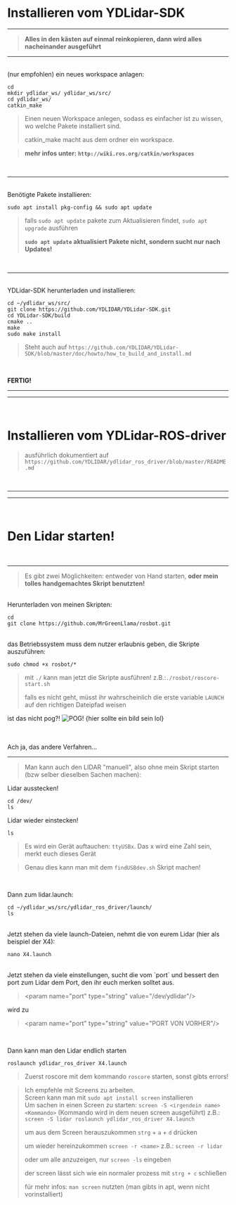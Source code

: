 <!---
WENN DU DAS HIER LESEN KANNST DANN HAST DU DAS NICHT ALS MARKDOWN GEÖFFNET
WENN DU DAS HIER LESEN KANNST DANN HAST DU DAS NICHT ALS MARKDOWN GEÖFFNET
WENN DU DAS HIER LESEN KANNST DANN HAST DU DAS NICHT ALS MARKDOWN GEÖFFNET
WENN DU DAS HIER LESEN KANNST DANN HAST DU DAS NICHT ALS MARKDOWN GEÖFFNET
WENN DU DAS HIER LESEN KANNST DANN HAST DU DAS NICHT ALS MARKDOWN GEÖFFNET
WENN DU DAS HIER LESEN KANNST DANN HAST DU DAS NICHT ALS MARKDOWN GEÖFFNET
WENN DU DAS HIER LESEN KANNST DANN HAST DU DAS NICHT ALS MARKDOWN GEÖFFNET
WENN DU DAS HIER LESEN KANNST DANN HAST DU DAS NICHT ALS MARKDOWN GEÖFFNET
WENN DU DAS HIER LESEN KANNST DANN HAST DU DAS NICHT ALS MARKDOWN GEÖFFNET
WENN DU DAS HIER LESEN KANNST DANN HAST DU DAS NICHT ALS MARKDOWN GEÖFFNET
WENN DU DAS HIER LESEN KANNST DANN HAST DU DAS NICHT ALS MARKDOWN GEÖFFNET
WENN DU DAS HIER LESEN KANNST DANN HAST DU DAS NICHT ALS MARKDOWN GEÖFFNET
WENN DU DAS HIER LESEN KANNST DANN HAST DU DAS NICHT ALS MARKDOWN GEÖFFNET
WENN DU DAS HIER LESEN KANNST DANN HAST DU DAS NICHT ALS MARKDOWN GEÖFFNET
WENN DU DAS HIER LESEN KANNST DANN HAST DU DAS NICHT ALS MARKDOWN GEÖFFNET
WENN DU DAS HIER LESEN KANNST DANN HAST DU DAS NICHT ALS MARKDOWN GEÖFFNET
WENN DU DAS HIER LESEN KANNST DANN HAST DU DAS NICHT ALS MARKDOWN GEÖFFNET
WENN DU DAS HIER LESEN KANNST DANN HAST DU DAS NICHT ALS MARKDOWN GEÖFFNET
WENN DU DAS HIER LESEN KANNST DANN HAST DU DAS NICHT ALS MARKDOWN GEÖFFNET
WENN DU DAS HIER LESEN KANNST DANN HAST DU DAS NICHT ALS MARKDOWN GEÖFFNET
WENN DU DAS HIER LESEN KANNST DANN HAST DU DAS NICHT ALS MARKDOWN GEÖFFNET
WENN DU DAS HIER LESEN KANNST DANN HAST DU DAS NICHT ALS MARKDOWN GEÖFFNET
WENN DU DAS HIER LESEN KANNST DANN HAST DU DAS NICHT ALS MARKDOWN GEÖFFNET
WENN DU DAS HIER LESEN KANNST DANN HAST DU DAS NICHT ALS MARKDOWN GEÖFFNET
WENN DU DAS HIER LESEN KANNST DANN HAST DU DAS NICHT ALS MARKDOWN GEÖFFNET
WENN DU DAS HIER LESEN KANNST DANN HAST DU DAS NICHT ALS MARKDOWN GEÖFFNET
WENN DU DAS HIER LESEN KANNST DANN HAST DU DAS NICHT ALS MARKDOWN GEÖFFNET
WENN DU DAS HIER LESEN KANNST DANN HAST DU DAS NICHT ALS MARKDOWN GEÖFFNET
WENN DU DAS HIER LESEN KANNST DANN HAST DU DAS NICHT ALS MARKDOWN GEÖFFNET
WENN DU DAS HIER LESEN KANNST DANN HAST DU DAS NICHT ALS MARKDOWN GEÖFFNET
WENN DU DAS HIER LESEN KANNST DANN HAST DU DAS NICHT ALS MARKDOWN GEÖFFNET
WENN DU DAS HIER LESEN KANNST DANN HAST DU DAS NICHT ALS MARKDOWN GEÖFFNET
WENN DU DAS HIER LESEN KANNST DANN HAST DU DAS NICHT ALS MARKDOWN GEÖFFNET
WENN DU DAS HIER LESEN KANNST DANN HAST DU DAS NICHT ALS MARKDOWN GEÖFFNET
WENN DU DAS HIER LESEN KANNST DANN HAST DU DAS NICHT ALS MARKDOWN GEÖFFNET
WENN DU DAS HIER LESEN KANNST DANN HAST DU DAS NICHT ALS MARKDOWN GEÖFFNET
WENN DU DAS HIER LESEN KANNST DANN HAST DU DAS NICHT ALS MARKDOWN GEÖFFNET
WENN DU DAS HIER LESEN KANNST DANN HAST DU DAS NICHT ALS MARKDOWN GEÖFFNET
WENN DU DAS HIER LESEN KANNST DANN HAST DU DAS NICHT ALS MARKDOWN GEÖFFNET
WENN DU DAS HIER LESEN KANNST DANN HAST DU DAS NICHT ALS MARKDOWN GEÖFFNET
42 ist eine tolle Zahl
--->

Installieren vom YDLidar-SDK
===
---

>**Alles in den kästen auf einmal reinkopieren, dann wird alles nacheinander ausgeführt**
---
<br>
(nur empfohlen) ein neues workspace anlagen:

    cd
    mkdir ydlidar_ws/ ydlidar_ws/src/
    cd ydlidar_ws/
    catkin_make

>Einen neuen Workspace anlegen, sodass es einfacher ist zu wissen, wo welche Pakete installiert sind.
> 
>catkin_make macht aus dem ordner ein workspace.  

>**mehr infos unter: `http://wiki.ros.org/catkin/workspaces`**

<br>

---
<br>
Benötigte Pakete installieren:

    sudo apt install pkg-config && sudo apt update

>falls `sudo apt update` pakete zum Aktualisieren findet, `sudo apt upgrade` ausführen
>
> **`sudo apt update` aktualisiert Pakete nicht, sondern sucht nur nach Updates!**

<br>

---
<br>
YDLidar-SDK herunterladen und installieren:

    cd ~/ydlidar_ws/src/
    git clone https://github.com/YDLIDAR/YDLidar-SDK.git
    cd YDLidar-SDK/build
    cmake ..
    make
    sudo make install

>Steht auch auf `https://github.com/YDLIDAR/YDLidar-SDK/blob/master/doc/howto/how_to_build_and_install.md`

<br>

**FERTIG!**

---
---
<br>

Installieren vom YDLidar-ROS-driver
===

>ausführlich dokumentiert auf `https://github.com/YDLIDAR/ydlidar_ros_driver/blob/master/README.md`

<br>

---
---
<br>

Den Lidar starten!
===

<br>

---

>Es gibt zwei Möglichkeiten: entweder von Hand starten, **oder mein tolles handgemachtes Skript benutzten!** 

<br>
Herunterladen von meinen Skripten:

    cd
    git clone https://github.com/MrGreenLlama/rosbot.git
<br>
das Betriebssystem muss dem nutzer erlaubnis geben, die Skripte auszuführen:
    
    sudo chmod +x rosbot/*

>mit `./` kann man jetzt die Skripte ausführen! z.B.:`./rosbot/roscore-start.sh`  
>
> falls es nicht geht, müsst ihr wahrscheinlich die erste variable `LAUNCH` auf den richtigen Dateipfad weisen

ist das nicht pog?! ![POG! {hier sollte ein bild sein lol}](http://pipeman.org/poggers.png) 

<br>
<br>
Ach ja, das andere Verfahren...  

---

>Man kann auch den LIDAR "manuell", also ohne mein Skript starten (bzw selber dieselben Sachen machen):

Lidar ausstecken!

    cd /dev/
    ls
Lidar wieder einstecken!

    ls
>Es wird ein Gerät auftauchen: `ttyUSBx`. Das x wird eine Zahl sein, merkt euch dieses Gerät
 
>Genau dies kann man mit dem `findUSBdev.sh` Skript machen! 

<br>

Dann zum lidar.launch:

    cd ~/ydlidar_ws/src/ydlidar_ros_driver/launch/
    ls
<br>
Jetzt stehen da viele launch-Dateien, nehmt die von eurem Lidar (hier als beispiel der X4):

    nano X4.launch
<br>
Jetzt stehen da viele einstellungen, sucht die vom `port` und bessert den port zum Lidar dem Port, den ihr euch merken solltet aus.

> \<param name="port"         type="string" value="/dev/ydlidar"/>

wird zu

> \<param name="port"         type="string" value="PORT VON VORHER"/>

<br>

Dann kann man den Lidar endlich starten

    roslaunch ydlidar_ros_driver X4.launch

> Zuerst roscore mit dem kommando `roscore` starten, sonst gibts errors!

> Ich empfehle mit Screens zu arbeiten.  
> Screen kann man mit `sudo apt install screen` installieren  
> Um sachen in einen Screen zu starten: `screen -S <irgendein name> <Kommando>` (Kommando wird in dem neuen screen ausgeführt)
> z.B.: `screen -S lidar roslaunch ydlidar_ros_driver X4.launch`
> 
> um aus dem Screen herauszukommen `strg` + `a` + `d` drücken
> 
> um wieder hereinzukommen `screen -r <name>` z.B.: `screen -r lidar`
> 
> oder um alle anzuzeigen, nur `screen -ls` eingeben
> 
> der screen lässt sich wie ein normaler prozess mit `strg + c` schließen
> 
> für mehr infos: `man screen` nutzten (man gibts in apt, wenn nicht vorinstalliert)
